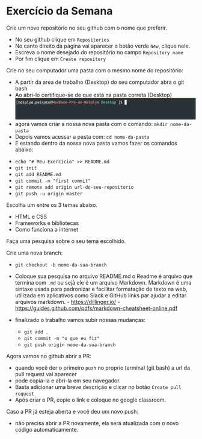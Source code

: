 # Exercício da Semana

Crie um novo repositório no seu github com o nome que preferir.
  - No seu github clique em `Repositories`
  - No canto direito da página vai aparecer o botão verde `New`, clique nele.
  - Escreva o nome desejado do repositório no campo `Repository name`
  - Por fim clique em `Create repository`

Crie no seu computador uma pasta com o mesmo nome do repositório:
 - A partir da area de trabalho (Desktop) do seu computador abra o git bash
 - Ao abri-lo certifique-se de que está na pasta correta (Desktop)
 ![terminal](terminal.png)
 - agora vamos criar a nossa nova pasta com o comando: `mkdir nome-da-pasta`
 - Depois vamos acessar a pasta com: `cd nome-da-pasta`
 - E estando dentro da nossa nova pasta vamos fazer os comandos abaixo:

* `echo "# Meu Exercício" >> README.md`
* `git init`
* `git add README.md`
* `git commit -m "first commit"`
* `git remote add origin url-do-seu-repositorio`
* `git push -u origin master`

Escolha um entre os 3 temas abaixo.

- HTML e CSS
- Frameworks e bibliotecas
- Como funciona a internet

Faça uma pesquisa sobre o seu tema escolhido.

Crie uma nova branch:
  - ``git checkout -b nome-da-sua-branch``
  - Coloque sua pesquisa no arquivo README.md
      o Readme é arquivo que termina com `.md` ou sejá ele é um arquivo Markdown.
      Markdown é uma sintaxe usada para padronizar e facilitar formatação de texto na web, utilizada em aplicativos como Slack e GitHub
      links par ajudar a editar arquivos markdown.
        - https://dillinger.io/
        - https://guides.github.com/pdfs/markdown-cheatsheet-online.pdf

  - finalizado o trabalho vamos subir nossas mudanças:
      - ``git add .``
      - ``git commit -m "o que eu fiz"``
      - ``git push origin nome-da-sua-branch``

Agora vamos no github abrir a PR:
  - quando você der o primeiro `push` no proprio terminal (git bash) a url da pull request vai aparecer
  - pode copia-la e abri-la em seu navegador.
  - Basta adicionar uma breve descrição e clicar no botão `Create pull request`
  - Após criar o PR, copie o link e coloque no google classroom.

Caso a PR já esteja aberta e você deu um novo push:
  - não precisa abrir a PR novamente, ela será atualizada com o novo código automaticamente.
